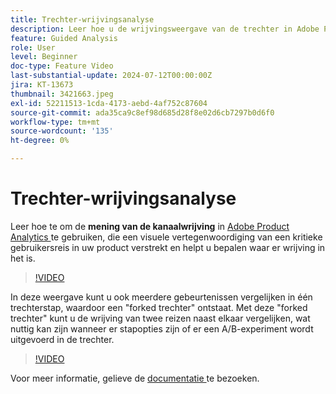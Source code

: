 ```yaml
---
title: Trechter-wrijvingsanalyse
description: Leer hoe u de wrijvingsweergave van de trechter in Adobe Product Analytics kunt gebruiken. Deze weergave biedt een visuele weergave van een kritieke gebruikersreis in uw product en helpt u te bepalen waar wrijving voorkomt.
feature: Guided Analysis
role: User
level: Beginner
doc-type: Feature Video
last-substantial-update: 2024-07-12T00:00:00Z
jira: KT-13673
thumbnail: 3421663.jpeg
exl-id: 52211513-1cda-4173-aebd-4af752c87604
source-git-commit: ada35ca9c8ef98d685d28f8e02d6cb7297b0d6f0
workflow-type: tm+mt
source-wordcount: '135'
ht-degree: 0%

---
```


# Trechter-wrijvingsanalyse

Leer hoe te om de **mening van de kanaalwrijving** in [ Adobe Product Analytics ](../../adobe-product-analytics/adobe-product-analytics-overview.md) te gebruiken, die een visuele vertegenwoordiging van een kritieke gebruikersreis in uw product verstrekt en helpt u bepalen waar er wrijving in het is.

>[!VIDEO](https://video.tv.adobe.com/v/3421663/?learn=on)

In deze weergave kunt u ook meerdere gebeurtenissen vergelijken in één trechterstap, waardoor een &quot;forked trechter&quot; ontstaat. Met deze &quot;forked trechter&quot; kunt u de wrijving van twee reizen naast elkaar vergelijken, wat nuttig kan zijn wanneer er stapopties zijn of er een A/B-experiment wordt uitgevoerd in de trechter.

>[!VIDEO](https://video.tv.adobe.com/v/3431113/?learn=on)

Voor meer informatie, gelieve de [ documentatie ](https://experienceleague.adobe.com/en/docs/analytics-platform/using/guided-analysis/funnel/friction) te bezoeken.
